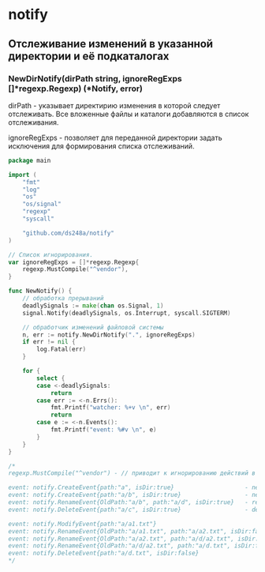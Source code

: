 # notify

## Отслеживание изменений в указанной директории и её подкаталогах

### NewDirNotify(dirPath string, ignoreRegExps []*regexp.Regexp) (*Notify, error)

dirPath - указывает директирию изменения в которой следует отслеживать.
Все вложенные файлы и каталоги добавляются в список отслеживания.

ignoreRegExps - позволяет для переданной директории задать исключения для формирования списка отслеживаний.

```go
package main

import (
	"fmt"
	"log"
	"os"
	"os/signal"
	"regexp"
	"syscall"

	"github.com/ds248a/notify"
)

// Cписок игнорирования.
var ignoreRegExps = []*regexp.Regexp{
	regexp.MustCompile("^vendor"),
}

func NewNotify() {
	// обработка прерываний
	deadlySignals := make(chan os.Signal, 1)
	signal.Notify(deadlySignals, os.Interrupt, syscall.SIGTERM)

	// обработчик изменений файловой системы
	n, err := notify.NewDirNotify(".", ignoreRegExps)
	if err != nil {
		log.Fatal(err)
	}

	for {
		select {
		case <-deadlySignals:
			return
		case err := <-n.Errs():
			fmt.Printf("watcher: %+v \n", err)
			return
		case e := <-n.Events():
			fmt.Printf("event: %#v \n", e)
		}
	}
}

/*
regexp.MustCompile("^vendor") - // приводит к игнорированию действий в каталоге './vendor'

event: notify.CreateEvent{path:"a", isDir:true}                    - new folder './a'
event: notify.CreateEvent{path:"a/b", isDir:true}                  - new folder './a/b'
event: notify.RenameEvent{OldPath:"a/b", path:"a/d", isDir:true}   - rename folder 'b' to 'd'
event: notify.DeleteEvent{path:"a/c", isDir:true}                  - delete folder './a/c'

event: notify.ModifyEvent{path:"a/a1.txt"}                                     - new or edit file
event: notify.RenameEvent{OldPath:"a/a1.txt", path:"a/a2.txt", isDir:false}    - rename file
event: notify.RenameEvent{OldPath:"a/a2.txt", path:"a/d/a2.txt", isDir:false}  - move file
event: notify.RenameEvent{OldPath:"a/d/a2.txt", path:"a/d.txt", isDir:false}   - rename && move file
event: notify.DeleteEvent{path:"a/d.txt", isDir:false}                         - delete file
*/
```
